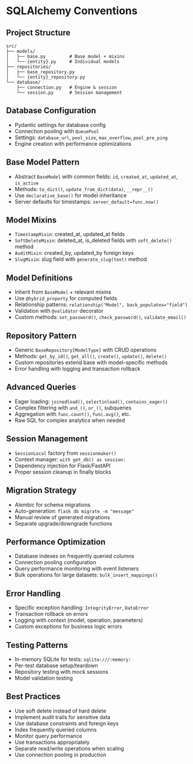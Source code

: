 # SQLAlchemy Conventions

## Project Structure
```
src/
├── models/
│   ├── base.py         # Base model + mixins
│   └── {entity}.py     # Individual models
├── repositories/
│   ├── base_repository.py
│   └── {entity}_repository.py
└── database/
    ├── connection.py   # Engine & session
    └── session.py      # Session management
```

## Database Configuration
- Pydantic settings for database config
- Connection pooling with `QueuePool`
- Settings: `database_url`, `pool_size`, `max_overflow`, `pool_pre_ping`
- Engine creation with performance optimizations

## Base Model Pattern
- Abstract `BaseModel` with common fields: `id`, `created_at`, `updated_at`, `is_active`
- Methods: `to_dict()`, `update_from_dict(data)`, `__repr__()`
- Use `declarative_base()` for model inheritance
- Server defaults for timestamps: `server_default=func.now()`

## Model Mixins
- `TimestampMixin`: created_at, updated_at fields
- `SoftDeleteMixin`: deleted_at, is_deleted fields with `soft_delete()` method
- `AuditMixin`: created_by, updated_by foreign keys
- `SlugMixin`: slug field with `generate_slug(text)` method

## Model Definitions
- Inherit from `BaseModel` + relevant mixins
- Use `@hybrid_property` for computed fields
- Relationship patterns: `relationship("Model", back_populates="field")`
- Validation with `@validator` decorator
- Custom methods: `set_password()`, `check_password()`, `validate_email()`

## Repository Pattern
- Generic `BaseRepository[ModelType]` with CRUD operations
- Methods: `get_by_id()`, `get_all()`, `create()`, `update()`, `delete()`
- Custom repositories extend base with model-specific methods
- Error handling with logging and transaction rollback

## Advanced Queries
- Eager loading: `joinedload()`, `selectinload()`, `contains_eager()`
- Complex filtering with `and_()`, `or_()`, subqueries
- Aggregation with `func.count()`, `func.avg()`, etc.
- Raw SQL for complex analytics when needed

## Session Management
- `SessionLocal` factory from `sessionmaker()`
- Context manager: `with get_db() as session:`
- Dependency injection for Flask/FastAPI
- Proper session cleanup in finally blocks

## Migration Strategy
- Alembic for schema migrations
- Auto-generation: `flask db migrate -m "message"`
- Manual review of generated migrations
- Separate upgrade/downgrade functions

## Performance Optimization
- Database indexes on frequently queried columns
- Connection pooling configuration
- Query performance monitoring with event listeners
- Bulk operations for large datasets: `bulk_insert_mappings()`

## Error Handling
- Specific exception handling: `IntegrityError`, `DataError`
- Transaction rollback on errors
- Logging with context (model, operation, parameters)
- Custom exceptions for business logic errors

## Testing Patterns
- In-memory SQLite for tests: `sqlite:///:memory:`
- Per-test database setup/teardown
- Repository testing with mock sessions
- Model validation testing

## Best Practices
- Use soft delete instead of hard delete
- Implement audit trails for sensitive data
- Use database constraints and foreign keys
- Index frequently queried columns
- Monitor query performance
- Use transactions appropriately
- Separate read/write operations when scaling
- Use connection pooling in production
